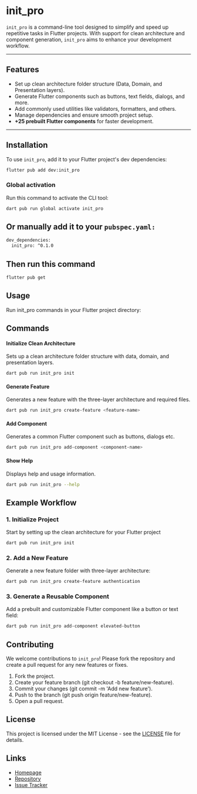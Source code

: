 # init_pro

`init_pro` is a command-line tool designed to simplify and speed up repetitive tasks in Flutter projects. With support for clean architecture and component generation, `init_pro` aims to enhance your development workflow.

---

## Features

- Set up clean architecture folder structure (Data, Domain, and Presentation layers).
- Generate Flutter components such as buttons, text fields, dialogs, and more.
- Add commonly used utilities like validators, formatters, and others.
- Manage dependencies and ensure smooth project setup.
- **+25 prebuilt Flutter components** for faster development.

---

## Installation

To use `init_pro`, add it to your Flutter project's dev dependencies:

```bash
flutter pub add dev:init_pro
```
### Global activation
 Run this command to activate the CLI tool:

 ```bash
dart pub run global activate init_pro
 ```

## Or manually add it to your `pubspec.yaml:`

```bash 
dev_dependencies:
  init_pro: ^0.1.0
```
 ## Then run this command
 ```bash 
flutter pub get
```


## Usage

Run init_pro commands in your Flutter project directory:

## Commands
 #### Initialize Clean Architecture
Sets up a clean architecture folder structure with data, domain, and presentation layers.

 ```bash
dart pub run init_pro init
```

#### Generate Feature
Generates a new feature with the three-layer architecture and required files.

```bash
dart pub run init_pro create-feature <feature-name>
```

#### Add Component
Generates a common Flutter component such as buttons, dialogs etc.

```bash
dart pub run init_pro add-component <component-name>
```

#### Show Help
Displays help and usage information.

```bash
dart pub run init_pro --help
```


## Example Workflow

### 1. Initialize Project
Start by setting up the clean architecture for your Flutter project
  ```bash
dart pub run init_pro init
  ```
### 2. Add a New Feature
Generate a new feature folder with three-layer architecture:

```bash
dart pub run init_pro create-feature authentication
```
### 3. Generate a Reusable Component
Add a prebuilt and customizable Flutter component like a button or text field:

```bash
dart pub run init_pro add-component elevated-button
 ```

   

## Contributing
We welcome contributions to `init_pro`! Please fork the repository and create a pull request for any new features or fixes.
 
1. Fork the project.
2. Create your feature branch (git checkout -b feature/new-feature).
3. Commit your changes (git commit -m 'Add new feature').
4. Push to the branch (git push origin feature/new-feature).
5. Open a pull request.


## License
This project is licensed under the MIT License - see the [LICENSE](LICENSE) file for details.


## Links
 - [Homepage](https://github.com/NagesoHaile/init-pro)
 - [Repository](https://github.com/NagesoHaile/init-pro)
 - [Issue Tracker](https://github.com/NagesoHaile/init-pro/issues)







